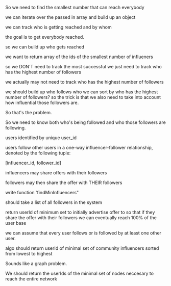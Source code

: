So we need to find the smallest number that can reach everybody

we can iterate over the passed in array and build up an object

we can track who is getting reached and by whom

the goal is to get everybody reached.

so we can build up who gets reached

we want to return array of the ids of the smallest number of influeners

so we DON'T need to track the most successful
we just need to track who has the highest number of followers

we actually may not need to track who has the highest number of followers

we should build up who follows who
we can sort by who has the highest number of followers?
so the trick is that we also need to take into account how influential those followers are.

So that's the problem.

So we need to know both who's being followed and who those followers are following.

users identified by unique user_id

users follow other users in a one-way influencer-follower relationship, denoted by the following tuple:

[influencer_id, follower_id]

influencers may share offers with their followers

followers may then share the offer with THEIR followers

write function 'findMinInfluencers"

should take a list of all followers in the system

return userId of minimum set to initially advertise offer to so that if they share the offer with their followers we can eventually reach 100% of the user base

we can assume that every user follows or is followed by at least one other user.

algo should return userId of minimal set of community influencers sorted from lowest to highest

Sounds like a graph problem.

We should return the userIds of the minimal set of nodes neccesary to reach the entire network

